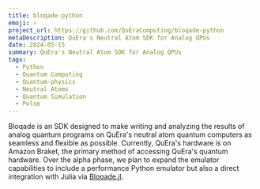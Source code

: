 ```yaml
---
title: bloqade-python
emoji: ⚛️
project_url: https://github.com/QuEraComputing/bloqade-python
metaDescription: QuEra's Neutral Atom SDK for Analog QPUs
date: 2024-05-15
summary: QuEra's Neutral Atom SDK for Analog QPUs
tags:
  - Python
  - Quantum Computing
  - Quantum-physics
  - Neutral Atoms
  - Quantum Simulation
  - Pulse
---
```


Bloqade is an SDK designed to make writing and analyzing the results of analog quantum programs on QuEra's neutral atom quantum computers as seamless and flexible as possible. Currently, QuEra's hardware is on Amazon Braket, the primary method of accessing QuEra's quantum hardware. Over the alpha phase, we plan to expand the emulator capabilities to include a performance Python emulator but also a direct integration with Julia via [Bloqade.jl](https://queracomputing.github.io/Bloqade.jl/dev/).

